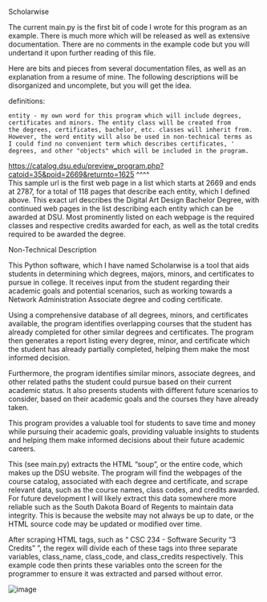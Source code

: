 Scholarwise 

The current main.py is the first bit of code I wrote for this program as an example. There is much more which 
will be released as well as extensive documentation. There are no comments in the example code but you will 
undertand it upon further reading of this file. 

Here are bits and pieces from several documentation files, as well as an explanation from a resume of mine. The 
following descriptions will be disorganized and uncomplete, but you will get the idea.


definitions:

    entity - my own word for this program which will include degrees, 
    certificates and minors. The entity class will be created from
    the degrees, certificates, bachelor, etc. classes will inherit from. 
    However, the word entity will also be used in non-technical terms as 
    I could find no convenient term which describes certificates, '
    degrees, and other "objects" which will be included in the program. 



https://catalog.dsu.edu/preview_program.php?catoid=35&poid=2669&returnto=1625
                                                           ^^^^  
This sample url is the first web page in a list which starts at 2669 and ends at 2787, for
a total of 118 pages that describe each entity, which I defined above. This exact url describes 
the Digital Art Design Bachelor Degree, with continued web pages
in the list describing each entity which can be awarded at DSU. Most prominently listed 
on each webpage is the required classes and respective credits awarded for each, as well as
the total credits required to be awarded the degree. 



Non-Technical Description 

 

This Python software, which I have named Scholarwise is a tool that aids students in determining which degrees, majors, minors, and certificates to pursue in college. It receives input from the student regarding their academic goals and potential scenarios, such as working towards a Network Administration Associate degree and coding certificate.  

 

Using a comprehensive database of all degrees, minors, and certificates available, the program identifies overlapping courses that the student has already completed for other similar degrees and certificates. The program then generates a report listing every degree, minor, and certificate which the student has already partially completed, helping them make the most informed decision.  

 

Furthermore, the program identifies similar minors, associate degrees, and other related paths the student could pursue based on their current academic status. It also presents students with different future scenarios to consider, based on their academic goals and the courses they have already taken.  

 

This program provides a valuable tool for students to save time and money while pursuing their academic goals, providing valuable insights to students and helping them make informed decisions about their future academic careers.  







This (see main.py) extracts the HTML “soup”, or the entire code, which makes up the DSU website. The program will find the webpages of the course catalog, associated with each degree and certificate, and scrape relevant data, such as the course names, class codes, and credits awarded. For future development I will likely extract this data somewhere more reliable such as the South Dakota Board of Regents to maintain data integrity. This is because the website may not always be up to date, or the HTML source code may be updated or modified over time. 

After scraping HTML tags, such as “<a> CSC 234 - Software Security</a> “3 Credits” ”, the regex will divide each of these tags into three separate variables, class_name, class_code, and class_credits respectively. This example code then prints these variables onto the screen for the programmer to ensure it was extracted and parsed without error. 



![image](https://user-images.githubusercontent.com/117784062/218905634-859d71fc-b7b8-47ab-b40d-be22757d6c9c.png)
